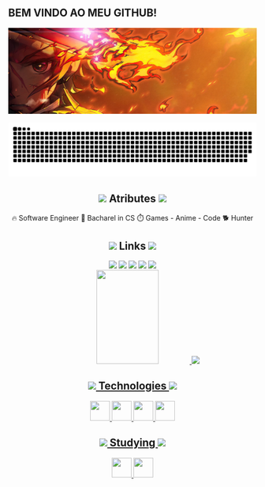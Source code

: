 ## BEM VINDO AO MEU GITHUB!
<div align="center">
<img max-width="800" src="https://github.com/NatanMoura77/NatanMoura77/blob/404264912e2ab42b82029dbe2f2500fd9b779e47/assets/demon-slayer-wallpaper.jpg"/>

![Snake animation](https://github.com/NatanMoura77/NatanMoura77/blob/output/github-contribution-grid-snake.svg)

 ## <img height="40" src="https://raw.githubusercontent.com/innng/innng/master/assets/kyubey.gif"/> Atributes <img height="40" src="https://raw.githubusercontent.com/innng/innng/master/assets/kyubey.gif"/>
🔥 Software Engineer 🎒 Bacharel in CS ⏱️ Games - Anime - Code 🐕 Hunter

## <img height="40" src="https://raw.githubusercontent.com/innng/innng/master/assets/kyubey.gif"/> Links <img height="40" src="https://raw.githubusercontent.com/innng/innng/master/assets/kyubey.gif"/>
<div>
<a href="https://discord.gg/A2SrDkNA" target="_blank"><img src="https://img.shields.io/badge/Discord-7289DA?style=for-the-badge&logo=discord&logoColor=white"></a>
<a href="https://www.instagram.com/natan_a7x/" target="_blank"><img src="https://img.shields.io/badge/-Instagram-%23E4405F?style=for-the-badge&logo=instagram&logoColor=white" target="_blank"></a>
<a href="https://www.twitch.tv/seu-usuário-aqui" target="_blank"><img src="https://img.shields.io/badge/Twitch-9146FF?style=for-the-badge&logo=twitch&logoColor=white" target="_blank"></a>
<a href = "natan.moura@vortigo.com.br"><img src="https://img.shields.io/badge/Gmail-D14836?style=for-the-badge&logo=gmail&logoColor=white" target="_blank"></a>
<a href="https://www.linkedin.com/in/natan-prado-de-moura/" target="_blank"><img src="https://img.shields.io/badge/-LinkedIn-%230077B5?style=for-the-badge&logo=linkedin&logoColor=white" target="_blank"></a>   
</div>

<div>
<a href="https://github.com/NatanMoura77">
<img width="50%" height="190em" src="https://github-readme-stats.vercel.app/api/top-langs/?username=NatanMoura77&layout=compact&langs_count=7&theme=kacho_ga"/>
<img height="190em" src="https://github-readme-stats.vercel.app/api?username=NatanMoura77&show_icons=true&theme=kacho_ga&include_all_commits=true&count_private=true"/>
</div>

## <img height="40" src="https://raw.githubusercontent.com/innng/innng/master/assets/kyubey.gif"/> Technologies <img height="40" src="https://raw.githubusercontent.com/innng/innng/master/assets/kyubey.gif"/>

<img src="https://cdn.jsdelivr.net/gh/devicons/devicon/icons/java/java-original.svg" width="40" height="40"/> <img src="https://cdn.jsdelivr.net/gh/devicons/devicon/icons/dot-net/dot-net-plain-wordmark.svg" width="40" height="40"/> <img src="https://cdn.jsdelivr.net/gh/devicons/devicon/icons/csharp/csharp-original.svg" width="40" height="40"/> <img src="https://cdn.jsdelivr.net/gh/devicons/devicon/icons/git/git-original.svg" width="40" height="40"/> 

## <img height="40" src="https://raw.githubusercontent.com/innng/innng/master/assets/kyubey.gif"/> Studying <img height="40" src="https://raw.githubusercontent.com/innng/innng/master/assets/kyubey.gif"/>
<img src="https://cdn.jsdelivr.net/gh/devicons/devicon/icons/java/java-original.svg" width="40" height="40"/> <img src="https://cdn.jsdelivr.net/gh/devicons/devicon/icons/csharp/csharp-original.svg" width="40" height="40"/>

